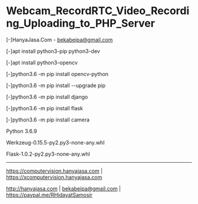 # Webcam_RecordRTC_Video_Recording_Uploading_to_PHP_Server

[-]HanyaJasa.Com - bekabeipa@gmail.com

[-]apt install python3-pip python3-dev

[-]apt install python3-opencv

[-]python3.6 -m pip install opencv-python

[-]python3.6 -m pip install --upgrade pip

[-]python3.6 -m pip install django

[-]python3.6 -m pip install flask

[-]python3.6 -m pip install camera

Python 3.6.9

Werkzeug-0.15.5-py2.py3-none-any.whl

Flask-1.0.2-py2.py3-none-any.whl

----

https://computervision.hanyajasa.com | https://xcomputervision.hanyajasa.com

http://hanyajasa.com | bekabeipa@gmail.com | https://paypal.me/RHidayatSamosir
